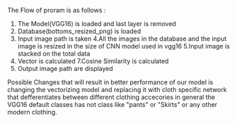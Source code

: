 
 
The Flow of proram is as follows :
1. The Model(VGG16) is loaded and last layer is removed 
2. Database(bottoms_resized_png) is loaded 
3. Input image path is taken
4.All the images in the database and the input image is resized in the size of CNN model used in vgg16
5.Input image is stacked on the total data
6. Vector is calculated
7.Cosine Similarity is calculated
8. Output image path are displayed



Possible Changes that will result in better performance of our model is changing the vectorizing model and replacing it with cloth specific network that defferentiates between different clothing accecories in general the VGG16 default classes has not class like "pants" or "Skirts" or any other modern clothing.

